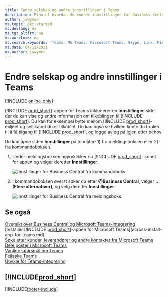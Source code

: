 ```yaml
---
title: Endre selskap og andre innstillinger i Teams
description: Finn ut hvordan du endrer innstillinger for Business Central-tilkobling fra Microsoft Teams.
author: jswymer
ms.topic: get-started
ms.devlang: na
ms.tgt_pltfrm: na
ms.workload: na
ms.search.keywords: 'Teams, MS Teams, Microsoft Teams, Skype, Link, Microsoft 365, settings, search'
ms.date: 04/12/2021
ms.author: jswymer
---
```


# Endre selskap og andre innstillinger i Teams

[!INCLUDE [online_only](includes/online_only.md)]

[!INCLUDE [prod_short](includes/prod_short.md)]-appen for Teams inkluderer en **Innstillinger**-side der du kan vise og endre informasjon om tilkoblingen til [!INCLUDE [prod_short](includes/prod_short.md)]. Du kan for eksempel bytte mellom [!INCLUDE [prod_short](includes/prod_short.md)]-miljøet og selskapet du er tilkoblet. Du kan også se hvilken konto du bruker til å få tilgang til [!INCLUDE [prod_short](includes/prod_short.md)], og logge av og på igjen etter behov.

Du kan åpne siden **Innstillinger** på to måter: 1) fra meldingsboksen eller 2) fra kommandoboksen.

1. Under meldingsboksen høyreklikker du [!INCLUDE [prod_short](includes/prod_short.md)]-ikonet for appen og velger deretter **Innstillinger**.

    ![Innstillinger for Business Central fra kommandoboks.](media/teams-settings-message-box.png)

2. I kommandoboksen øverst søker du etter **@Business Central**, velger **... (Flere alternativer)**, og velg deretter **Innstillinger**.

   ![Innstillinger for Business Central fra meldingsboks.](media/teams-settings-command-box.png)

## Se også

[Oversikt over Business Central og Microsoft Teams-integrering](across-teams-overview.md)  
[Installer [!INCLUDE [prod_short](includes/prod_short.md)]-appen for Microsoft Teams](across-install-app-for-teams.md)  
[Søke etter kunder, leverandører og andre kontakter fra Microsoft Teams](across-search-contacts-teams.md)  
[Dele poster i Microsoft Teams](across-working-with-teams.md)  
[Vanlige spørsmål om Teams](teams-faq.md)  
[Feilsøke Teams](admin-teams-troubleshooting.md)  
[Utvikle for Teams-integrering](/dynamics365/business-central/dev-itpro/developer/devenv-develop-for-teams)  

## [!INCLUDE[prod_short](includes/free_trial_md.md)]  


[!INCLUDE[footer-include](includes/footer-banner.md)]